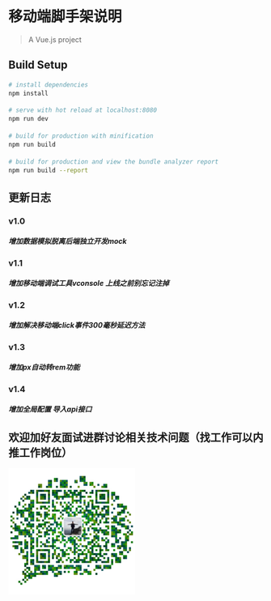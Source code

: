 # 移动端脚手架说明

> A Vue.js project

## Build Setup

``` bash
# install dependencies
npm install

# serve with hot reload at localhost:8080
npm run dev

# build for production with minification
npm run build

# build for production and view the bundle analyzer report
npm run build --report
```



## 更新日志

### v1.0
#####  增加数据模拟脱离后端独立开发mock
### v1.1
#####  增加移动端调试工具vconsole 上线之前别忘记注掉
### v1.2
#####  增加解决移动端click事件300毫秒延迟方法
### v1.3
#####  增加px自动转rem功能
### v1.4
#####  增加全局配置 导入api接口


## 欢迎加好友面试进群讨论相关技术问题（找工作可以内推工作岗位）

<img src="https://github.com/Xingen123/Vue-Phone/blob/master/readmeImg/my.jpg" width="250" alt="欢迎加入"/> 

<!-- ###  表格的制作


<table style="text-align: center">
  <thead>
    <tr>
        <td>名称</td>
        <td>功能</td>
        <td>默认值</td>
        <td>可选值</td>
    </tr>
  </thead>
  <tbody>
    <tr>
        <td>img</td>
        <td>裁剪图片的地址</td>
        <td>空</td>
        <td>url 地址 || base64 || blob</td>
    </tr>
  </tbody>
</table> -->









